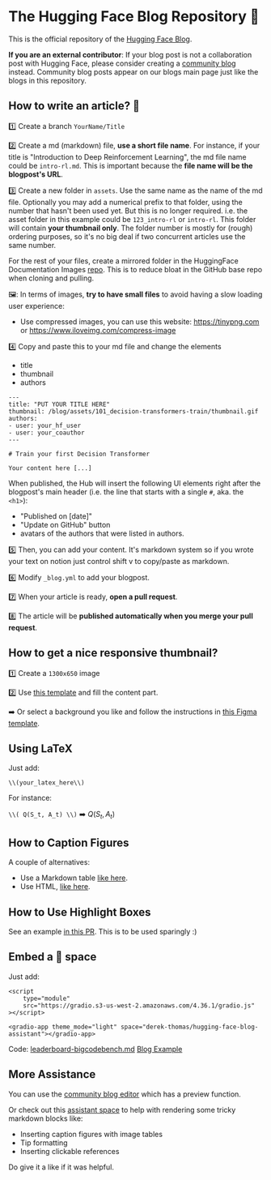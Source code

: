 # The Hugging Face Blog Repository 🤗
This is the official repository of the [Hugging Face Blog](https://hf.co/blog). 

**If you are an external contributor**: If your blog post is not a collaboration post with Hugging Face, please consider creating a [community blog](https://huggingface.co/blog-explorers) instead. Community blog posts appear on our blogs main page just like the blogs in this repository.

## How to write an article? 📝
1️⃣ Create a branch `YourName/Title`

2️⃣ Create a md (markdown) file, **use a short file name**.
For instance, if your title is "Introduction to Deep Reinforcement Learning", the md file name could be `intro-rl.md`. This is important because the **file name will be the blogpost's URL**.

3️⃣ Create a new folder in `assets`. Use the same name as the name of the md file. Optionally you may add a numerical prefix to that folder, using the number that hasn't been used yet. But this is no longer required. i.e. the asset folder in this example could be `123_intro-rl` or `intro-rl`. This folder will contain **your thumbnail only**. The folder number is mostly for (rough) ordering purposes, so it's no big deal if two concurrent articles use the same number.

For the rest of your files, create a mirrored folder in the HuggingFace Documentation Images [repo](https://huggingface.co/datasets/huggingface/documentation-images/tree/main/blog). This is to reduce bloat in the GitHub base repo when cloning and pulling.

🖼️: In terms of images, **try to have small files** to avoid having a slow loading user experience:
- Use compressed images, you can use this website: https://tinypng.com or https://www.iloveimg.com/compress-image

4️⃣ Copy and paste this to your md file and change the elements
- title
- thumbnail
- authors
```
---
title: "PUT YOUR TITLE HERE" 
thumbnail: /blog/assets/101_decision-transformers-train/thumbnail.gif
authors:
- user: your_hf_user
- user: your_coauthor
---

# Train your first Decision Transformer

Your content here [...]
```

When published, the Hub will insert the following UI elements right after the blogpost's main header (i.e. the line that starts with a single `#`, aka. the `<h1>`):

- "Published on [date]"
- "Update on GitHub" button
- avatars of the authors that were listed in authors.

5️⃣ Then, you can add your content. It's markdown system so if you wrote your text on notion just control shift v to copy/paste as markdown.

6️⃣ Modify `_blog.yml` to add your blogpost.

7️⃣ When your article is ready, **open a pull request**.

8️⃣ The article will be **published automatically when you merge your pull request**.

## How to get a nice responsive thumbnail?
1️⃣ Create a `1300x650` image 

2️⃣ Use [this template](https://github.com/huggingface/blog/blob/main/assets/thumbnail-template.svg) and fill the content part.

➡️ Or select a background you like and follow the instructions in [this Figma template](https://www.figma.com/file/sXrf9VtkkbWI7kCIesMkDY/HF-Blog-Template?node-id=351%3A39).


## Using LaTeX

Just add:

```
\\(your_latex_here\\)
```

For instance:


``` \\( Q(S_t, A_t) \\) ``` ➡️ $Q(S_t, A_t)$

## How to Caption Figures

A couple of alternatives:

- Use a Markdown table [like here](https://github.com/huggingface/blog/blob/fd611f6200391b865641c4e7a38e1ea47ec4bc6c/pref-tuning.md?plain=1#L31).
- Use HTML, [like here](https://github.com/huggingface/blog/blob/0e6ebe5ca43d6408c20eddab1f5f3205d680f3aa/watermarking.md?plain=1#L70-L73).

## How to Use Highlight Boxes

See an example [in this PR](https://github.com/huggingface/blog/pull/1180). This is to be used sparingly :)

## Embed a 🤗 space
Just add:
```
<script
	type="module"
	src="https://gradio.s3-us-west-2.amazonaws.com/4.36.1/gradio.js"
></script>

<gradio-app theme_mode="light" space="derek-thomas/hugging-face-blog-assistant"></gradio-app>
```

Code: [leaderboard-bigcodebench.md](leaderboard-bigcodebench.md)
[Blog Example](https://huggingface.co/blog/leaderboard-bigcodebench#how-well-do-llms-perform-on-bigcodebench-%F0%9F%93%8A)

## More Assistance

You can use the [community blog editor](https://huggingface.co/new-blog) which has a preview function.

Or check out this [assistant space](https://huggingface.co/spaces/derek-thomas/hugging-face-blog-assistant) 
to help with rendering some tricky markdown blocks like:
- Inserting caption figures with image tables
- Tip formatting
- Inserting clickable references
 
Do give it a like if it was helpful.

